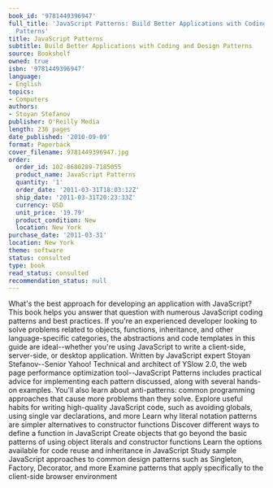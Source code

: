 ```yaml
---
book_id: '9781449396947'
full_title: 'JavaScript Patterns: Build Better Applications with Coding and Design
  Patterns'
title: JavaScript Patterns
subtitle: Build Better Applications with Coding and Design Patterns
source: Bookshelf
owned: true
isbn: '9781449396947'
language:
- English
topics:
- Computers
authors:
- Stoyan Stefanov
publisher: O'Reilly Media
length: 236 pages
date_published: '2010-09-09'
format: Paperback
cover_filename: 9781449396947.jpg
order:
  order_id: 102-8680289-7185055
  product_name: JavaScript Patterns
  quantity: '1'
  order_date: '2011-03-31T18:03:12Z'
  ship_date: '2011-03-31T20:23:33Z'
  currency: USD
  unit_price: '19.79'
  product_condition: New
  location: New York
purchase_date: '2011-03-31'
location: New York
theme: software
status: consulted
type: book
read_status: consulted
recommendation_status: null
---
```

What's the best approach for developing an application with JavaScript? This book helps you answer that question with numerous JavaScript coding patterns and best practices. If you're an experienced developer looking to solve problems related to objects, functions, inheritance, and other language-specific categories, the abstractions and code templates in this guide are ideal--whether you're using JavaScript to write a client-side, server-side, or desktop application.
Written by JavaScript expert Stoyan Stefanov--Senior Yahoo! Technical and architect of YSlow 2.0, the web page performance optimization tool--JavaScript Patterns includes practical advice for implementing each pattern discussed, along with several hands-on examples. You'll also learn about anti-patterns: common programming approaches that cause more problems than they solve.
Explore useful habits for writing high-quality JavaScript code, such as avoiding globals, using single var declarations, and more
Learn why literal notation patterns are simpler alternatives to constructor functions
Discover different ways to define a function in JavaScript
Create objects that go beyond the basic patterns of using object literals and constructor functions
Learn the options available for code reuse and inheritance in JavaScript
Study sample JavaScript approaches to common design patterns such as Singleton, Factory, Decorator, and more
Examine patterns that apply specifically to the client-side browser environment
